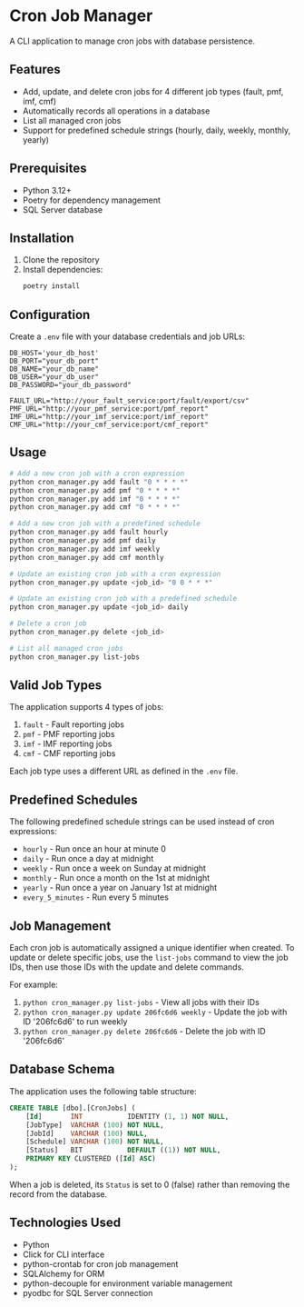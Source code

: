 # Cron Job Manager

A CLI application to manage cron jobs with database persistence.

## Features

- Add, update, and delete cron jobs for 4 different job types (fault, pmf, imf, cmf)
- Automatically records all operations in a database
- List all managed cron jobs
- Support for predefined schedule strings (hourly, daily, weekly, monthly, yearly)

## Prerequisites

- Python 3.12+
- Poetry for dependency management
- SQL Server database

## Installation

1. Clone the repository
2. Install dependencies:
   ```bash
   poetry install
   ```

## Configuration

Create a `.env` file with your database credentials and job URLs:
```
DB_HOST='your_db_host'
DB_PORT="your_db_port"
DB_NAME="your_db_name"
DB_USER="your_db_user"
DB_PASSWORD="your_db_password"

FAULT_URL="http://your_fault_service:port/fault/export/csv"
PMF_URL="http://your_pmf_service:port/pmf_report"
IMF_URL="http://your_imf_service:port/imf_report"
CMF_URL="http://your_cmf_service:port/cmf_report"
```

## Usage

```bash
# Add a new cron job with a cron expression
python cron_manager.py add fault "0 * * * *"
python cron_manager.py add pmf "0 * * * *"
python cron_manager.py add imf "0 * * * *"
python cron_manager.py add cmf "0 * * * *"

# Add a new cron job with a predefined schedule
python cron_manager.py add fault hourly
python cron_manager.py add pmf daily
python cron_manager.py add imf weekly
python cron_manager.py add cmf monthly

# Update an existing cron job with a cron expression
python cron_manager.py update <job_id> "0 0 * * *"

# Update an existing cron job with a predefined schedule
python cron_manager.py update <job_id> daily

# Delete a cron job
python cron_manager.py delete <job_id>

# List all managed cron jobs
python cron_manager.py list-jobs
```

## Valid Job Types

The application supports 4 types of jobs:
1. `fault` - Fault reporting jobs
2. `pmf` - PMF reporting jobs
3. `imf` - IMF reporting jobs
4. `cmf` - CMF reporting jobs

Each job type uses a different URL as defined in the `.env` file.

## Predefined Schedules

The following predefined schedule strings can be used instead of cron expressions:
- `hourly` - Run once an hour at minute 0
- `daily` - Run once a day at midnight
- `weekly` - Run once a week on Sunday at midnight
- `monthly` - Run once a month on the 1st at midnight
- `yearly` - Run once a year on January 1st at midnight
- `every_5_minutes` - Run every 5 minutes

## Job Management

Each cron job is automatically assigned a unique identifier when created. To update or delete specific jobs, use the `list-jobs` command to view the job IDs, then use those IDs with the update and delete commands.

For example:
1. `python cron_manager.py list-jobs` - View all jobs with their IDs
2. `python cron_manager.py update 206fc6d6 weekly` - Update the job with ID '206fc6d6' to run weekly
3. `python cron_manager.py delete 206fc6d6` - Delete the job with ID '206fc6d6'

## Database Schema

The application uses the following table structure:

```sql
CREATE TABLE [dbo].[CronJobs] (
    [Id]       INT           IDENTITY (1, 1) NOT NULL,
    [JobType]  VARCHAR (100) NOT NULL,
    [JobId]    VARCHAR (100) NULL,
    [Schedule] VARCHAR (100) NOT NULL,
    [Status]   BIT           DEFAULT ((1)) NOT NULL,
    PRIMARY KEY CLUSTERED ([Id] ASC)
);
```

When a job is deleted, its `Status` is set to 0 (false) rather than removing the record from the database.

## Technologies Used

- Python
- Click for CLI interface
- python-crontab for cron job management
- SQLAlchemy for ORM
- python-decouple for environment variable management
- pyodbc for SQL Server connection